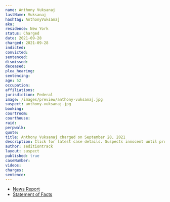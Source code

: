 ```yaml
---
name: Anthony Vuksanaj
lastName: Vuksanaj
hashtag: AnthonyVuksanaj
aka:
residence: New York
status: Charged
date: 2021-09-28
charged: 2021-09-28
indicted:
convicted:
sentenced:
dismissed:
deceased:
plea_hearing:
sentencing:
age: 52
occupation:
affiliations:
jurisdiction: Federal
image: /images/preview/anthony-vuksanaj.jpg
suspect: anthony-vuksanaj.jpg
booking:
courtroom:
courthouse:
raid:
perpwalk:
quote:
title: Anthony Vuksanaj charged on September 28, 2021
description: Click for latest case details. Suspects innocent until proven guilty.
author: seditiontrack
layout: suspect
published: true
caseNumber:
videos:
charges:
sentence:
---
```


- [News Report](https://www.msn.com/en-us/news/crime/mahopac-man-charged-in-us-capitol-riot-after-westchester-robbery-arrest/ar-AAP2E9C)
- [Statement of Facts](https://extremism.gwu.edu/sites/g/files/zaxdzs2191/f/Anthony%20Vuksanaj%20Statement%20of%20Facts.pdf)
